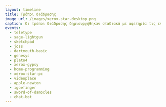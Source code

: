 ```yaml
---
layout: timeline 
title: Τρόποι διάδρασης 
image_url: /images/xerox-star-desktop.png
caption: Οι τρόποι διάδρασης δημιουργήθηκαν σταδιακά με αφετηρία τις εντολές δέσμης, την πένα, και την γραμμή εντολών μέχρι τα εικονικά περιβάλλοντα και την φυσική γλώσσα. 
events:
  - teletype
  - sage-lightgun
  - sketchpad
  - joss
  - dartmouth-basic
  - genesys
  - plato4
  - xerox-gypsy
  - home-programming
  - xerox-star-pc
  - videoplace
  - apple-newton
  - igoefinger
  - sword-of-damocles
  - chat-bot
---
```


